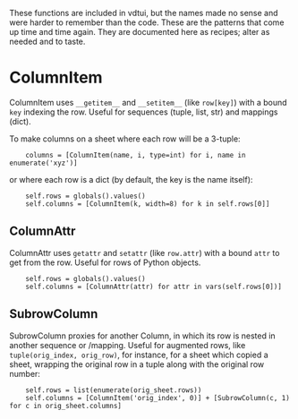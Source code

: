
These functions are included in vdtui, but the names made no sense and were harder to remember than the code.
These are the patterns that come up time and time again.
They are documented here as recipes; alter as needed and to taste.

# ColumnItem
ColumnItem uses `__getitem__` and `__setitem__` (like `row[key]`) with a bound `key` indexing the row.  Useful for sequences (tuple, list, str) and mappings (dict).

To make columns on a sheet where each row will be a 3-tuple:
```
    columns = [ColumnItem(name, i, type=int) for i, name in enumerate('xyz')]
```

or where each row is a dict (by default, the key is the name itself):

```
    self.rows = globals().values()
    self.columns = [ColumnItem(k, width=8) for k in self.rows[0]]
```

## ColumnAttr

ColumnAttr uses `getattr` and `setattr` (like `row.attr`) with a bound `attr` to get from the row.  Useful for rows of Python objects.

```
    self.rows = globals().values()
    self.columns = [ColumnAttr(attr) for attr in vars(self.rows[0])]
```

## SubrowColumn

SubrowColumn proxies for another Column, in which its row is nested in another sequence or /mapping.
Useful for augmented rows, like `tuple(orig_index, orig_row)`, for instance, for a sheet which copied a sheet, wrapping the original row in a tuple along with the original row number:

```
    self.rows = list(enumerate(orig_sheet.rows))
    self.columns = [ColumnItem('orig_index', 0)] + [SubrowColumn(c, 1) for c in orig_sheet.columns]
```
